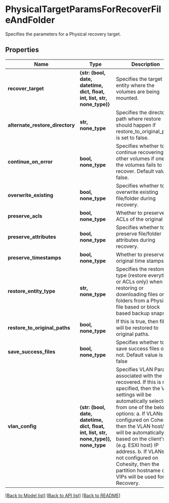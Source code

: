 # PhysicalTargetParamsForRecoverFileAndFolder

Specifies the parameters for a Physical recovery target.

## Properties
Name | Type | Description | Notes
------------ | ------------- | ------------- | -------------
**recover_target** | **{str: (bool, date, datetime, dict, float, int, list, str, none_type)}** | Specifies the target entity where the volumes are being mounted. | 
**alternate_restore_directory** | **str, none_type** | Specifies the directory path where restore should happen if restore_to_original_paths is set to false. | [optional] 
**continue_on_error** | **bool, none_type** | Specifies whether to continue recovering other volumes if one of the volumes fails to recover. Default value is false. | [optional] 
**overwrite_existing** | **bool, none_type** | Specifies whether to overwrite existing file/folder during recovery. | [optional] 
**preserve_acls** | **bool, none_type** | Whether to preserve the ACLs of the original file. | [optional] 
**preserve_attributes** | **bool, none_type** | Specifies whether to preserve file/folder attributes during recovery. | [optional] 
**preserve_timestamps** | **bool, none_type** | Whether to preserve the original time stamps. | [optional] 
**restore_entity_type** | **str, none_type** | Specifies the restore type (restore everything or ACLs only) when restoring or downloading files or folders from a Physical file based or block based backup snapshot. | [optional] 
**restore_to_original_paths** | **bool, none_type** | If this is true, then files will be restored to original paths. | [optional] 
**save_success_files** | **bool, none_type** | Specifies whether to save success files or not. Default value is false | [optional] 
**vlan_config** | **{str: (bool, date, datetime, dict, float, int, list, str, none_type)}, none_type** | Specifies VLAN Params associated with the recovered. If this is not specified, then the VLAN settings will be automatically selected from one of the below options: a. If VLANs are configured on Cohesity, then the VLAN host/VIP will be automatically based on the client&#39;s (e.g. ESXI host) IP address. b. If VLANs are not configured on Cohesity, then the partition hostname or VIPs will be used for Recovery. | [optional] 

[[Back to Model list]](../README.md#documentation-for-models) [[Back to API list]](../README.md#documentation-for-api-endpoints) [[Back to README]](../README.md)


